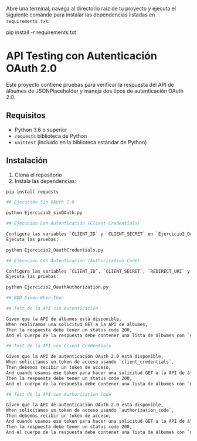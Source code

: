 Abre una terminal, navega al directorio raíz de tu proyecto y ejecuta el siguiente comando para instalar las dependencias listadas en `requirements.txt`:

pip install -r requirements.txt

# API Testing con Autenticación OAuth 2.0

Este proyecto contiene pruebas para verificar la respuesta del API de álbumes de JSONPlaceholder y maneja dos tipos de autenticación OAuth 2.0.

## Requisitos

- Python 3.6 o superior
- `requests` biblioteca de Python
- `unittest` (incluido en la biblioteca estándar de Python)

## Instalación

1. Clona el repositorio
2. Instala las dependencias:

```bash
pip install requests

## Ejecución Sin OAuth 2.0

python Ejercicio2_sinOAuth.py

## Ejecución Con Autenticación (Client Credentials)

Configura las variables `CLIENT_ID` y `CLIENT_SECRET` en `Ejercicio2_OauthCredentials.py`
Ejecuta las pruebas:

python Ejercicio2_OauthCredentials.py

## Ejecución Con Autenticación (Authorization Code)

Configura las variables `CLIENT_ID`, `CLIENT_SECRET`, `REDIRECT_URI` y `AUTH_CODE` en `Ejercicio2_OauthAuthorization.py`
Ejecuta las pruebas:

python Ejercicio2_OauthAuthorization.py

## BDD Given-When-Then

## Test de la API sin Autenticación

Given que la API de álbumes está disponible,
When realizamos una solicitud GET a la API de álbumes,
Then la respuesta debe tener un status code 200,
And el cuerpo de la respuesta debe contener una lista de álbumes con `userId`, `id` y `title`.

## Test de la API con Client Credentials

Given que la API de autenticación OAuth 2.0 está disponible,
When solicitamos un token de acceso usando `client_credentials`,
Then debemos recibir un token de acceso,
And cuando usamos ese token para hacer una solicitud GET a la API de álbumes,
Then la respuesta debe tener un status code 200,
And el cuerpo de la respuesta debe contener una lista de álbumes con `userId`, `id` y `title`.

## Test de la API con Authorization Code

Given que la API de autenticación OAuth 2.0 está disponible,
When solicitamos un token de acceso usando `authorization_code`,
Then debemos recibir un token de acceso,
And cuando usamos ese token para hacer una solicitud GET a la API de álbumes,
Then la respuesta debe tener un status code 200,
And el cuerpo de la respuesta debe contener una lista de álbumes con `userId`, `id` y `title`.